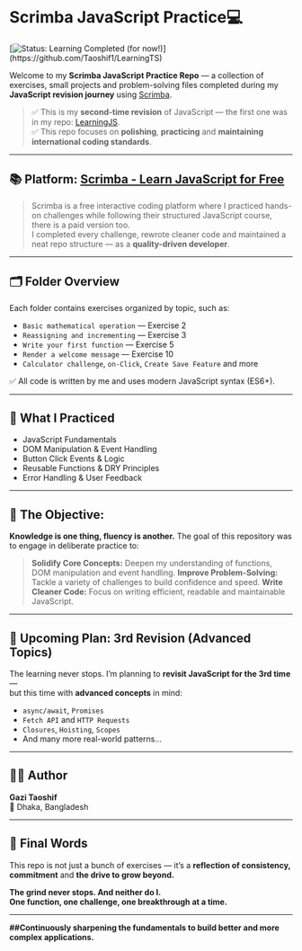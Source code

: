 # Scrimba JavaScript Practice💻
[![Status: Learning Completed (for now!)](https://img.shields.io/badge/Status-Learning%20Completed%20(for%20now!)-brightgreen.svg?style=for-the-badge)](https://github.com/Taoshif1/LearningTS)

Welcome to my **Scrimba JavaScript Practice Repo** — a collection of exercises, small projects and problem-solving files completed during my **JavaScript revision journey** using [Scrimba](https://scrimba.com/).

> ✅ This is my **second-time revision** of JavaScript — the first one was in my repo: [LearningJS](https://github.com/Taoshif1/LearningJS).  
> ✅ This repo focuses on **polishing**, **practicing** and **maintaining international coding standards**.

---

## 📚 Platform: [Scrimba - Learn JavaScript for Free](https://scrimba.com)

> Scrimba is a free interactive coding platform where I practiced hands-on challenges while following their structured JavaScript course, there is a paid version too.  
> I completed every challenge, rewrote cleaner code and maintained a neat repo structure — as a **quality-driven developer**.

---

## 🗂️ Folder Overview

Each folder contains exercises organized by topic, such as:

- `Basic mathematical operation` — Exercise 2  
- `Reassigning and incrementing` — Exercise 3  
- `Write your first function` — Exercise 5  
- `Render a welcome message` — Exercise 10  
- `Calculator challenge`, `on-Click`, `Create Save Feature` and more

✅ All code is written by me and uses modern JavaScript syntax (ES6+).

---

## 🧠 What I Practiced

- JavaScript Fundamentals
- DOM Manipulation & Event Handling
- Button Click Events & Logic
- Reusable Functions & DRY Principles
- Error Handling & User Feedback

---
## 🎯 The Objective:

**Knowledge is one thing, fluency is another.** The goal of this repository was to engage in deliberate practice to:

> **Solidify Core Concepts:** Deepen my understanding of functions, DOM manipulation and event handling.
> **Improve Problem-Solving:** Tackle a variety of challenges to build confidence and speed.
> **Write Cleaner Code:** Focus on writing efficient, readable and maintainable JavaScript.

---

## 🔁 Upcoming Plan: **3rd Revision (Advanced Topics)**

The learning never stops. I’m planning to **revisit JavaScript for the 3rd time** —  
but this time with **advanced concepts** in mind:

- `async/await`, `Promises`
- `Fetch API` and `HTTP Requests`
- `Closures`, `Hoisting`, `Scopes`
- And many more real-world patterns...

---

## 🙋‍♂️ Author

**Gazi Taoshif**  
📍 Dhaka, Bangladesh  

---

## 💬 Final Words

This repo is not just a bunch of exercises — it’s a **reflection of consistency, commitment** and **the drive to grow beyond.** 

**The grind never stops. And neither do I.**  
**One function, one challenge, one breakthrough at a time.**

---

**##Continuously sharpening the fundamentals to build better and more complex applications.**

